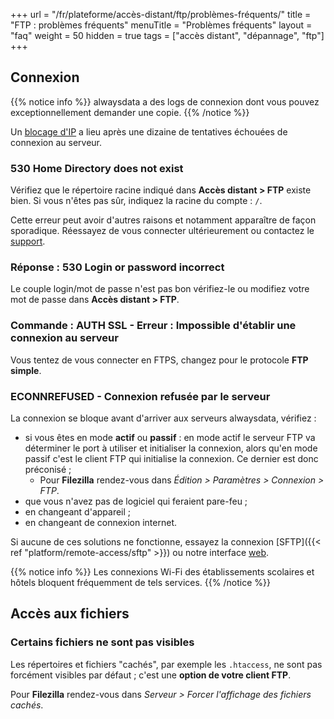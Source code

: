 +++
url = "/fr/plateforme/accès-distant/ftp/problèmes-fréquents/"
title = "FTP : problèmes fréquents"
menuTitle = "Problèmes fréquents"
layout = "faq"
weight = 50
hidden = true
tags = ["accès distant", "dépannage", "ftp"]
+++

## Connexion

{{% notice info %}}
alwaysdata a des logs de connexion dont vous pouvez exceptionnellement demander une copie.
{{% /notice %}}

Un [blocage d'IP]() a lieu après une dizaine de tentatives échouées de connexion au serveur.

### 530 Home Directory does not exist
Vérifiez que le répertoire racine indiqué dans **Accès distant > FTP** existe bien. Si vous n'êtes pas sûr, indiquez la racine du compte : `/`.

Cette erreur peut avoir d'autres raisons et notamment apparaître de façon sporadique. Réessayez de vous connecter ultérieurement ou contactez le [support](https://admin.alwaysdata.com/support/add).

### Réponse : 530 Login or password incorrect
Le couple login/mot de passe n'est pas bon vérifiez-le ou modifiez votre mot de passe dans **Accès distant > FTP**.

### Commande : AUTH SSL - Erreur : Impossible d'établir une connexion au serveur
Vous tentez de vous connecter en FTPS, changez pour le protocole **FTP simple**.

### ECONNREFUSED - Connexion refusée par le serveur
La connexion se bloque avant d'arriver aux serveurs alwaysdata, vérifiez :

- si vous êtes en mode **actif** ou **passif** : en mode actif le serveur FTP va déterminer le port à utiliser et initialiser la connexion, alors qu'en mode passif c'est le client FTP qui initialise la connexion. Ce dernier est donc préconisé ;
    - Pour **Filezilla** rendez-vous dans _Édition > Paramètres > Connexion > FTP_.
- que vous n'avez pas de logiciel qui feraient pare-feu ;
- en changeant d'appareil ;
- en changeant de connexion internet.

Si aucune de ces solutions ne fonctionne, essayez la connexion [SFTP]({{< ref "platform/remote-access/sftp" >}}) ou notre interface [web](https://net2ftp.alwaysdata.com).

{{% notice info %}}
Les connexions Wi-Fi des établissements scolaires et hôtels bloquent fréquemment de tels services.
{{% /notice %}}

## Accès aux fichiers
### Certains fichiers ne sont pas visibles
Les répertoires et fichiers "cachés", par exemple les `.htaccess`, ne sont pas forcément visibles par défaut ; c'est une **option de votre client FTP**.

Pour **Filezilla** rendez-vous dans _Serveur > Forcer l'affichage des fichiers cachés_.

